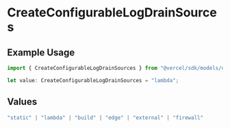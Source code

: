# CreateConfigurableLogDrainSources

## Example Usage

```typescript
import { CreateConfigurableLogDrainSources } from "@vercel/sdk/models/operations/createconfigurablelogdrain.js";

let value: CreateConfigurableLogDrainSources = "lambda";
```

## Values

```typescript
"static" | "lambda" | "build" | "edge" | "external" | "firewall"
```